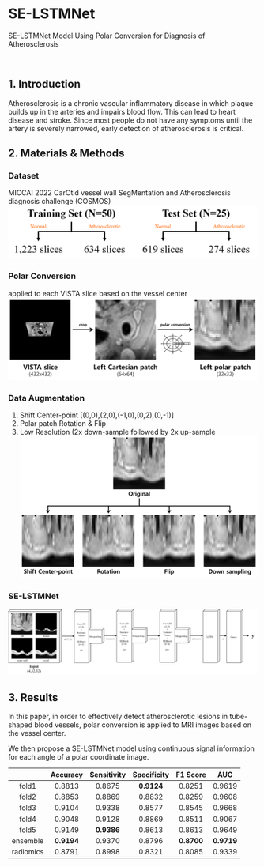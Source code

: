 # SE-LSTMNet
SE-LSTMNet Model Using Polar Conversion for Diagnosis of Atherosclerosis

<br>

## 1. Introduction
Atherosclerosis is a chronic vascular inflammatory disease in which plaque builds up in the arteries and impairs blood flow.
This can lead to heart disease and stroke.
Since most people do not have any symptoms until the artery is severely narrowed, early detection of atherosclerosis is critical.


## 2. Materials & Methods
### **Dataset**
MICCAI 2022 CarOtid vessel wall SegMentation and Atherosclerosis diagnosis challenge (COSMOS)
![dataset](./images/dataset.png)

### **Polar Conversion**
applied to each VISTA slice based on the vessel center
![polar_conversion](./images/polar_conversion.png)

### **Data Augmentation**
1. Shift Center-point [(0,0),(2,0),(-1,0),(0,2),(0,-1)]
2. Polar patch Rotation & Flip
3. Low Resolution (2x down-sample followed by 2x up-sample 
![data_augmentation](./images/data_augmentation.png)

### **SE-LSTMNet**
![model](./images/SE-LSTMNet.png)


## 3. Results
In this paper, in order to effectively detect atherosclerotic lesions in tube-shaped blood vessels, polar conversion is applied to MRI images based on the vessel center.

We then propose a SE-LSTMNet model using continuous signal information for each angle of a polar coordinate image.

| |Accuracy|Sensitivity|Specificity|F1 Score|AUC|
|:---:|:---:|:---:|:---:|:---:|:---:|
|fold1|0.8813|0.8675|**0.9124**|0.8251|0.9619|
|fold2|0.8853|0.8869|0.8832|0.8259|0.9608|
|fold3|0.9104|0.9338|0.8577|0.8545|0.9668|
|fold4|0.9048|0.9128|0.8869|0.8511|0.9067|
|fold5|0.9149|**0.9386**|0.8613|0.8613|0.9649|
|ensemble|**0.9194**|0.9370|0.8796|**0.8700**|**0.9719**|
|radiomics|0.8791|0.8998|0.8321|0.8085|0.9339|